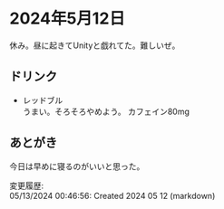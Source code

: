 # 2024年5月12日

休み。昼に起きてUnityと戯れてた。難しいぜ。

## ドリンク

- レッドブル  
うまい。そろそろやめよう。
カフェイン80mg

## あとがき

今日は早めに寝るのがいいと思った。

変更履歴:  
05/13/2024 00:46:56: Created 2024 05 12 (markdown)  

